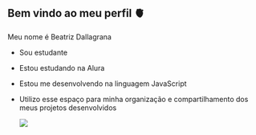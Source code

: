 ## Bem vindo ao meu perfil 🫀

Meu nome é Beatriz Dallagrana

- Sou estudante
- Estou estudando na Alura
- Estou me desenvolvendo na linguagem JavaScript
- Utilizo esse espaço para minha organização e compartilhamento dos meus projetos desenvolvidos

  ![](https://media1.tenor.com/m/c5HaEnWzTIgAAAAC/peach-goma-peach.gif)
